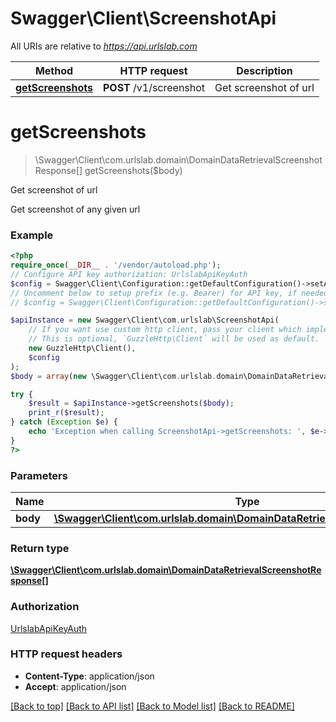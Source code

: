 # Swagger\Client\ScreenshotApi

All URIs are relative to *https://api.urlslab.com*

Method | HTTP request | Description
------------- | ------------- | -------------
[**getScreenshots**](ScreenshotApi.md#getscreenshots) | **POST** /v1/screenshot | Get screenshot of url

# **getScreenshots**
> \Swagger\Client\com.urlslab.domain\DomainDataRetrievalScreenshotResponse[] getScreenshots($body)

Get screenshot of url

Get screenshot of any given url

### Example
```php
<?php
require_once(__DIR__ . '/vendor/autoload.php');
// Configure API key authorization: UrlslabApiKeyAuth
$config = Swagger\Client\Configuration::getDefaultConfiguration()->setApiKey('X_URLSLAB_API_KEY', 'YOUR_API_KEY');
// Uncomment below to setup prefix (e.g. Bearer) for API key, if needed
// $config = Swagger\Client\Configuration::getDefaultConfiguration()->setApiKeyPrefix('X_URLSLAB_API_KEY', 'Bearer');

$apiInstance = new Swagger\Client\com.urlslab\ScreenshotApi(
    // If you want use custom http client, pass your client which implements `GuzzleHttp\ClientInterface`.
    // This is optional, `GuzzleHttp\Client` will be used as default.
    new GuzzleHttp\Client(),
    $config
);
$body = array(new \Swagger\Client\com.urlslab.domain\DomainDataRetrievalUpdatableRetrieval()); // \Swagger\Client\com.urlslab.domain\DomainDataRetrievalUpdatableRetrieval[] | 

try {
    $result = $apiInstance->getScreenshots($body);
    print_r($result);
} catch (Exception $e) {
    echo 'Exception when calling ScreenshotApi->getScreenshots: ', $e->getMessage(), PHP_EOL;
}
?>
```

### Parameters

Name | Type | Description  | Notes
------------- | ------------- | ------------- | -------------
 **body** | [**\Swagger\Client\com.urlslab.domain\DomainDataRetrievalUpdatableRetrieval[]**](../Model/DomainDataRetrievalUpdatableRetrieval.md)|  | [optional]

### Return type

[**\Swagger\Client\com.urlslab.domain\DomainDataRetrievalScreenshotResponse[]**](../Model/DomainDataRetrievalScreenshotResponse.md)

### Authorization

[UrlslabApiKeyAuth](../../README.md#UrlslabApiKeyAuth)

### HTTP request headers

 - **Content-Type**: application/json
 - **Accept**: application/json

[[Back to top]](#) [[Back to API list]](../../README.md#documentation-for-api-endpoints) [[Back to Model list]](../../README.md#documentation-for-models) [[Back to README]](../../README.md)

